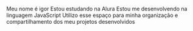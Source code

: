 Meu nome é igor
Estou estudando na Alura
Estou me desenvolvendo na linguagem JavaScript
Utilizo esse espaço para minha organização e compartilhamento dos meu projetos desenvolvidos
